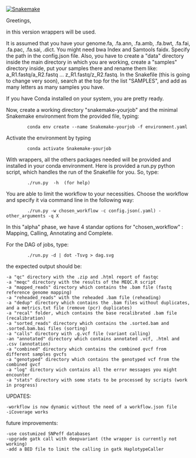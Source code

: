 [![Snakemake](https://img.shields.io/badge/snakemake-≥5.6.0-brightgreen.svg?style=flat)](https://snakemake.readthedocs.io)


Greetings,

in this version wrappers will be used.

It is assumed that you have your genome.fa, .fa.ann, .fa.amb, .fa.bwt, .fa.fai, .fa.pac, .fa.sai, .dict. You might need bwa Index and Samtools faidx. Specify the path in the config.json file. Also, you have to create a "data" directory inside the main directory in which you are working, create a "samples" directory inside, put your samples there and rename them like: a_R1.fastq/a_R2.fastq ... z_R1.fastq/z_R2.fastq. In the Snakefile (this is going to change very soon), search at the top for the list "SAMPLES", and add as many letters as many samples you have. 

If you have Conda installed on your system, you are pretty ready.

Now, create a working directory "snakemake-yourjob" and the minimal Snakemake environment from the provided file, typing:

		   	conda env create --name Snakemake-yourjob -f environment.yaml

Activate the environment by typing

			conda activate Snakemake-yourjob
	   
With wrappers, all the others packages needed will be provided and installed in your conda environment. 
Here is provided a run.py python script, which handles the run of the Snakefile for you. So, type:

	   		./run.py  -h  (for help)

You are able to limit the workflow to your necessities. Choose the workflow and specify it via command line in the following way:

			./run.py -w chosen_workflow -c config.json(.yaml) -other_arguments -q X 

In this "alpha" phase, we have 4 standar options for "chosen_workflow" : Mapping, Calling, Annotating and Complete.  

For the DAG of jobs, type:

			./run.py -d | dot -Tsvg > dag.svg

the expected output should be:
	
	-a "qc" directory with the .zip and .html report of fastqc
	-a "meqc" directory with the results of the MEQC.R script
	-a "mapped_reads" directory which contains the .bam file (fastq reference genome mapping)
	-a "reheaded_reads" with the reheaded .bam file (reheading)
	-a "dedup" directory which contains the .bam files without duplicates, and a metrics.txt file (remove (pcr) duplicates)
	-a "recal" folder, which contains the base recalibrated .bam file (recalibration)
	-a "sorted_reads" directory which contains the .sorted.bam and .sorted.bam.bai files (sorting)
	-a "calls" directory with .g.vcf file (variant calling)
	-an "annotated" directory which contains annotated .vcf, .html and .csv (annotation)
	-a "combined" directory which contains the combined gvcf from different samples gvcfs
	-a "genotyped" directory which contains the genotyped vcf from the combined gvcf
	-a "log" directory wich contains all the error messages you might encounter
	-a "stats" directory with some stats to be processed by scripts (work in progress)

UPDATES:
	
	-workflow is now dynamic without the need of a workflow.json file
	-iCoverage works
	
future improvements:
	
	-use costumized SNPeff databases
	-upgrade gatk call with deepvariant (the wrapper is currently not working)
	-add a BED file to limit the calling in gatk HaplotypeCaller
